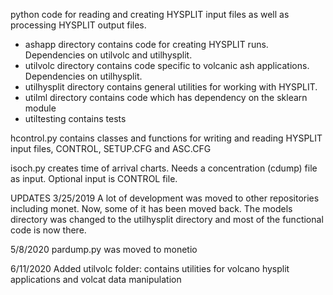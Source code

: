 python code for reading and creating HYSPLIT input files as well as processing HYSPLIT output files.


* ashapp directory contains code for creating HYSPLIT runs. Dependencies on utilvolc and utilhysplit.
* utilvolc directory contains code specific to volcanic ash applications. Dependencies on utilhysplit.
* utilhysplit directory contains general utilities for working with HYSPLIT. 
* utilml directory contains code which has dependency on the sklearn module
* utiltesting contains tests

hcontrol.py contains classes and functions for writing and reading HYSPLIT input files, CONTROL, SETUP.CFG and ASC.CFG

isoch.py creates time of arrival charts. Needs a concentration (cdump) file as input. Optional input is CONTROL file.

UPDATES
3/25/2019 A lot of development was moved to other repositories including monet. Now, some of it has been moved back. The models directory was changed to the utilhysplit directory and most of the functional code is now there.

5/8/2020 pardump.py was moved to monetio

6/11/2020 Added utilvolc folder: contains utilities for volcano hysplit applications and volcat data manipulation


